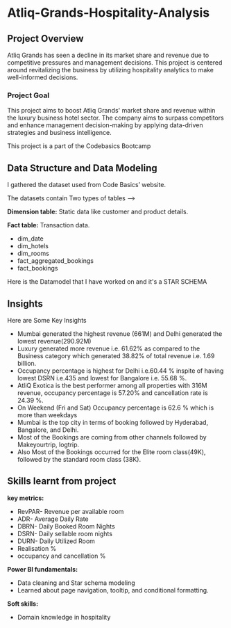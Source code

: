 # Atliq-Grands-Hospitality-Analysis

## Project Overview


Atliq Grands has seen a decline in its market share and revenue due to competitive pressures and management decisions. This project is centered around revitalizing the business by utilizing hospitality analytics to make well-informed decisions.


### Project Goal

This project aims to boost Atliq Grands' market share and revenue within the luxury business hotel sector. The company aims to surpass competitors and enhance management decision-making by applying data-driven strategies and business intelligence.

This project is a part of the Codebasics Bootcamp

## Data Structure and Data Modeling

I gathered the dataset used from Code Basics’ website.

The datasets contain Two types of tables -->

**Dimension table:** Static data like customer and product details.

**Fact table:** Transaction data.

* dim_date
* dim_hotels
* dim_rooms
* fact_aggregated_bookings
* fact_bookings

Here is the Datamodel that I have worked on and it's a STAR SCHEMA

## Insights 

Here are Some Key Insights 

* Mumbai generated the highest revenue (661M) and Delhi generated the lowest revenue(290.92M)
* Luxury generated more revenue i.e. 61.62% as compared to the Business category which generated 38.82% of total revenue i.e. 1.69 billion.
* Occupancy percentage is highest for Delhi i.e.60.44 % inspite of having lowest DSRN i.e.435 and lowest for Bangalore i.e. 55.68 %.
* AtliQ Exotica is the best performer among all properties with 316M revenue, occupancy percentage is 57.20% and cancellation rate is 24.39 %.
* On Weekend (Fri and Sat) Occupancy percentage is 62.6 % which is more than weekdays 
* Mumbai is the top city in terms of booking followed by Hyderabad, Bangalore, and Delhi.
* Most of the Bookings are coming from other channels followed by Makeyourtrip, logtrip.
* Also Most of the Bookings occurred for the Elite room class(49K), followed by the standard room class (38K).


## Skills learnt from project

**key metrics:**

* RevPAR- Revenue per available room 
* ADR- Average Daily Rate 
* DBRN- Daily Booked Room Nights 
* DSRN- Daily sellable room nights 
* DURN- Daily Utilized Room 
* Realisation %
* occupancy and cancellation %

**Power BI fundamentals:**

* Data cleaning and Star schema modeling
* Learned about page navigation, tooltip, and conditional formatting.

**Soft skills:**

* Domain knowledge in hospitality
